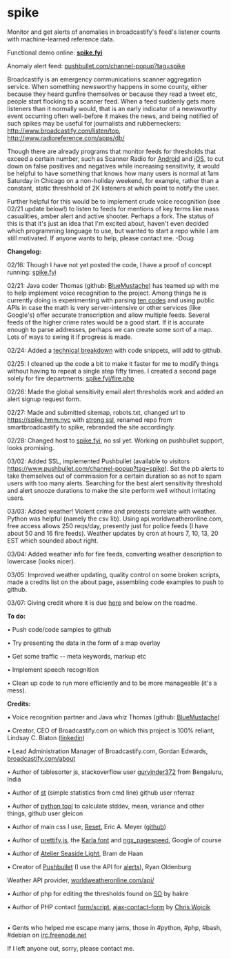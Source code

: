 # spike
Monitor and get alerts of anomalies in broadcastify's feed's listener counts with machine-learned reference data.

Functional demo online: <strong><a href="http://spike.fyi/">spike.fyi</a></strong>

Anomaly alert feed: <a href="https://www.pushbullet.com/channel-popup?tag=spike" title="pushbullet #spike">pushbullet.com/channel-popup?tag=spike</a>

Broadcastify is an emergency communications scanner aggregation service. When something newsworthy happens in some county, either because they heard gunfire themselves or because they read a tweet etc, people start flocking to a scanner feed. When a feed suddenly gets more listeners than it normally would, that is an early indicator of a newsworthy event occurring often well-before it makes the news, and being notified of such spikes may be useful for journalists and rubberneckers: http://www.broadcastify.com/listen/top, http://www.radioreference.com/apps/db/

Though there are already programs that monitor feeds for thresholds that exceed a certain number, such as Scanner Radio for <a href="https://play.google.com/store/apps/details?id=com.scannerradio&hl=en" title="google play link">Android</a> and <a href="https://itunes.apple.com/us/app/scanner-radio-deluxe/id498405045?mt=8" title="iTunes link">iOS</a>, to cut down on false positives and negatives while increasing sensitivity, it would be helpful to have something that knows how many users is normal at 1am Saturday in Chicago on a non-holiday weekend, for example, rather than a constant, static threshhold of 2K listeners at which point to notify the user.

Further helpful for this would be to implement crude voice recognition (see 02/21 update below!) to listen to feeds for mentions of key terms like mass casualities, amber alert and active shooter. Perhaps a fork. The status of this is that it's just an idea that I'm excited about, haven't even decided which programming language to use, but wanted to start a repo while I am still motivated. If anyone wants to help, please contact me. 
-Doug



<strong>Changelog:</strong> 

02/16: Though I have not yet posted the code, I have a proof of concept running: <a href="http://spike.fyi/">spike.fyi</a>

02/21: Java coder Thomas (github: <a href="https://github.com/BlueMustache">BlueMustache</a>) has teamed up with me to help implement voice recognition to the project. Among things he is currently doing is experimenting with parsing <a href="http://wiki.radioreference.com/index.php/Expanded_APCO_10_Codes">ten codes</a> and using public APIs in case the math is very server-intensive or other services (like Google's) offer accurate transcription and allow multiple feeds. Several feeds of the higher crime rates would be a good start. If it is accurate enough to parse addresses, perhaps we can create some sort of a map. Lots of ways to swing it if progress is made.

02/24: Added a <a href="http://spike.fyi/x.php">technical breakdown</a> with code snippets, will add to github. 

02/25: I cleaned up the code a bit to make it faster for me to modify things without having to repeat a single step fifty times. I created a second page solely for fire departments: <a href="https://spike.fyi/fire.php">spike.fyi/fire.php</a>

02/26: Made the global sensitivity email alert thresholds work and added an alert signup request form. 

02/27: Made and submitted sitemap, robots.txt, changed url to https://spike.hmm.nyc with <a href="https://www.ssllabs.com/ssltest/analyze.html?d=spike.hmm.nyc&hideResults=on">strong ssl</a>, renamed repo from smartbroadcastify to spike, rebranded the site accordingly.

02/28: Changed host to <a href="http://spike.fyi">spike.fyi</a>, no ssl yet. Working on pushbullet support, looks promising. 

03/02: Added SSL, implemented Pushbullet (available to visitors https://www.pushbullet.com/channel-popup?tag=spike). Set the pb alerts to take themselves out of commission for a certain duration so as not to spam users with too many alerts. Searching for the best alert sensitivity threshold and alert snooze durations to make the site perform well without irritating users. 

03/03: Added weather! Violent crime and protests correlate with weather. Python was helpful (namely the csv lib). Using api.worldweatheronline.com, free access allows 250 reqs/day, presently just for police feeds (I have about 50 and 16 fire feeds). Weather updates by cron at hours 7, 10, 13, 20 EST which sounded about right.

03/04: Added weather info for fire feeds, converting weather description to lowercase (looks nicer).

03/05: Improved weather updating, quality control on some broken scripts, made a credits list on the about page, assembling code examples to push to github.

03/07: Giving credit where it is due <a href="https://spike.fyi/credits.php">here</a> and below on the readme.


<strong>To do:</strong> 

 • Push code/code samples to github
 
 • Try presenting the data in the form of a map overlay
 
 • Get some traffic -- meta keywords, markup etc 
 
 • Implement speech recognition
 
 • Clean up code to run more efficiently and to be more manageable (it's a mess).


<strong>Credits:</strong>
 
 • Voice recognition partner and Java whiz Thomas (github: <a href="https://github.com/BlueMustache">BlueMustache</a>)
 
 • Creator, CEO of Broadcastify.com on which this project is 100% reliant, Lindsay C. Blaton (<a href="http://www.linkedin.com/profile/view?id=15230824">linkedin</a>)
 
 • Lead Administration Manager of Broadcastify.com, Gordan Edwards, <a href="http://www.broadcastify.com/about/">broadcastify.com/about</a>
 
 • Author of tablesorter js, stackoverflow user <a href="http://stackoverflow.com/users/1984039/gurvinder372">gurvinder372</a> from Bengaluru, India 
 
 • Author of <a href="https://github.com/nferraz/st">st</a> (simple statistics from cmd line) github user nferraz
 
 • Author of <a href="https://github.com/gleicon/py_descriptive_statistics">python tool</a> to calculate stddev, mean, variance and other things, github user gleicon
 
 • Author of main css I use, <a href="http://meyerweb.com/eric/tools/css/reset/">Reset</a>, Eric A. Meyer (<a href="https://github.com/meyerweb?tab=repositories">github</a>)
 
 • Author of <a href="https://github.com/google/code-prettify">prettify.js</a>, the <a href="https://developers.google.com/fonts/">Karla font</a> and <a href="https://github.com/pagespeed/ngx_pagespeed">ngx_pagespeed</a>, Google of course
 
 • Author of <a href="http://atelierbram.github.io/syntax-highlighting/atelier-schemes/seaside/">Atelier Seaside Light</a>, Bram de Haan
 
 • Creator of <a href="https://docs.pushbullet.com/#api-quick-start">Pushbullet</a> (I use the API for <a href="https://www.pushbullet.com/channel-popup?tag=spike">alerts</a>), Ryan Oldenburg

Weather API provider, <a href="http://www.worldweatheronline.com/api/docs/local-city-town-weather-api.aspx">worldweatheronline.com/api/</a>
 
 • Author of php for editing the thresholds found on <a href="http://stackoverflow.com/a/8227049/5981605">SO</a> by <a hre="http://stackoverflow.com/users/367456/hakre">hakre</a>
 
 • Author of PHP contact <a href="/email.php">form/script</a>, <a href="https://github.com/ChrisWojcik/ajax-contact-form/blob/master/index.php">ajax-contact-form</a> by <a href="https://github.com/ChrisWojcik">Chris Wojcik</a><BR><BR>
 
 • Gents who helped me escape many jams, those in #python, #php, #bash, #debian on <a href="https://webchat.freenode.net/">irc.freenode.net</a>

If I left anyone out, sorry, please contact me.
